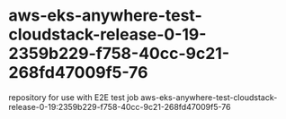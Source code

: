 # aws-eks-anywhere-test-cloudstack-release-0-19-2359b229-f758-40cc-9c21-268fd47009f5-76
repository for use with E2E test job aws-eks-anywhere-test-cloudstack-release-0-19:2359b229-f758-40cc-9c21-268fd47009f5-76
